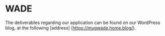 # WADE

The deliverables regarding our application can be found on our WordPress blog, at the following [address] (https://mugwade.home.blog/).
